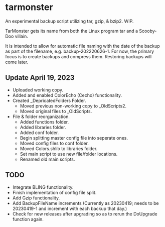 # tarmonster
An experimental backup script utilizing tar, gzip, &amp; bzip2.  WIP.

TarMonster gets its name from both the Linux program tar and a Scooby-Doo villain.

It is intended to allow for automatic file naming with the date of the backup as part of the filename, e.g. backup-202220626-1.
For now, the primary focus is to create backups and compress them.  Restoring backups will come later.

## Update April 19, 2023
- Uploaded working copy.
- Added and enabled ColorEcho (Cecho) functionality.
- Created _DepricatedFolders Folder.
  - Moved previous non-working copy to _OldScripts2.
  - Moved original files to _OldScripts.
- File & folder reorganization.
  - Added functions folder.
  - Added libraries folder.
  - Added conf folder.
  - Begin splitting master config file into seperate ones.
  - Moved config files to conf folder.
  - Moved Colors.shlib to libraries folder.
  - Set main script to use new file/folder locations.
  - Renamed old main scripts.


## TODO
- Integrate BLING functionality.
- Finish implementation of config file split.
- Add Gzip functionality.
- Add BackupFileName increments (Currently as 20230419; needs to be 20230419-1 and increment with each backup that day.)
- Check for new releases after upgrading so as to rerun the DoUpgrade function again.
